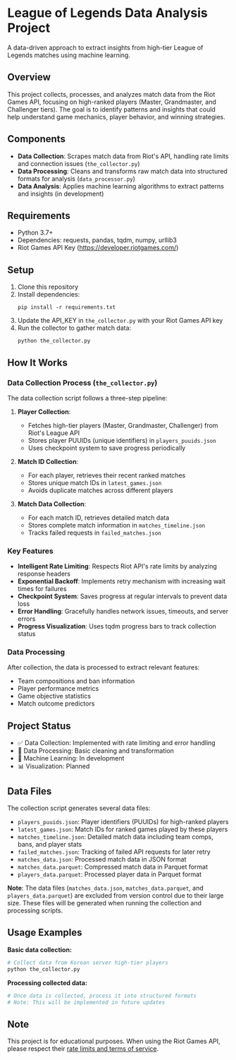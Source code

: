 # League of Legends Data Analysis Project

A data-driven approach to extract insights from high-tier League of Legends matches using machine learning.

## Overview

This project collects, processes, and analyzes match data from the Riot Games API, focusing on high-ranked players (Master, Grandmaster, and Challenger tiers). The goal is to identify patterns and insights that could help understand game mechanics, player behavior, and winning strategies.

## Components

- **Data Collection**: Scrapes match data from Riot's API, handling rate limits and connection issues (`the_collector.py`)
- **Data Processing**: Cleans and transforms raw match data into structured formats for analysis (`data_processor.py`)
- **Data Analysis**: Applies machine learning algorithms to extract patterns and insights (in development)

## Requirements

- Python 3.7+
- Dependencies: requests, pandas, tqdm, numpy, urllib3
- Riot Games API Key (https://developer.riotgames.com/)

## Setup

1. Clone this repository
2. Install dependencies:
   ```
   pip install -r requirements.txt
   ```
3. Update the API_KEY in `the_collector.py` with your Riot Games API key
4. Run the collector to gather match data:
   ```
   python the_collector.py
   ```

## How It Works

### Data Collection Process (`the_collector.py`)

The data collection script follows a three-step pipeline:

1. **Player Collection**: 
   - Fetches high-tier players (Master, Grandmaster, Challenger) from Riot's League API
   - Stores player PUUIDs (unique identifiers) in `players_puuids.json`
   - Uses checkpoint system to save progress periodically

2. **Match ID Collection**:
   - For each player, retrieves their recent ranked matches
   - Stores unique match IDs in `latest_games.json`
   - Avoids duplicate matches across different players

3. **Match Data Collection**:
   - For each match ID, retrieves detailed match data
   - Stores complete match information in `matches_timeline.json`
   - Tracks failed requests in `failed_matches.json`

### Key Features

- **Intelligent Rate Limiting**: Respects Riot API's rate limits by analyzing response headers
- **Exponential Backoff**: Implements retry mechanism with increasing wait times for failures
- **Checkpoint System**: Saves progress at regular intervals to prevent data loss
- **Error Handling**: Gracefully handles network issues, timeouts, and server errors
- **Progress Visualization**: Uses tqdm progress bars to track collection status

### Data Processing

After collection, the data is processed to extract relevant features:
- Team compositions and ban information
- Player performance metrics
- Game objective statistics
- Match outcome predictors

## Project Status

- ✅ Data Collection: Implemented with rate limiting and error handling
- 🔄 Data Processing: Basic cleaning and transformation
- 🚧 Machine Learning: In development
- 📊 Visualization: Planned

## Data Files

The collection script generates several data files:
- `players_puuids.json`: Player identifiers (PUUIDs) for high-ranked players
- `latest_games.json`: Match IDs for ranked games played by these players
- `matches_timeline.json`: Detailed match data including team comps, bans, and player stats
- `failed_matches.json`: Tracking of failed API requests for later retry
- `matches_data.json`: Processed match data in JSON format
- `matches_data.parquet`: Compressed match data in Parquet format
- `players_data.parquet`: Processed player data in Parquet format

**Note**: The data files (`matches_data.json`, `matches_data.parquet`, and `players_data.parquet`) are excluded from version control due to their large size. These files will be generated when running the collection and processing scripts.

## Usage Examples

**Basic data collection:**
```python
# Collect data from Korean server high-tier players
python the_collector.py
```

**Processing collected data:**
```python
# Once data is collected, process it into structured formats
# Note: This will be implemented in future updates
```

## Note

This project is for educational purposes. When using the Riot Games API, please respect their [rate limits and terms of service](https://developer.riotgames.com/policies/general). 